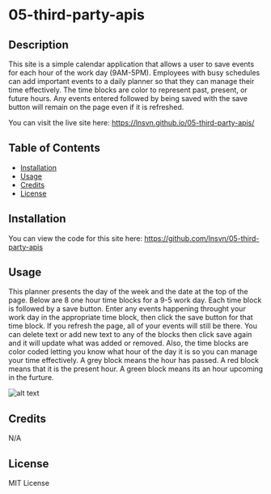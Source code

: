 # 05-third-party-apis

## Description

This site is a simple calendar application that allows a user to save events for each hour of the work day (9AM-5PM). Employees with busy schedules can add important events to a daily planner so that they can manage their time effectively. The time blocks are color to represent past, present, or future hours. Any events entered followed by being saved with the save button will remain on the page even if it is refreshed.

You can visit the live site here: https://lnsvn.github.io/05-third-party-apis/ 

## Table of Contents

- [Installation](#installation)
- [Usage](#usage)
- [Credits](#credits)
- [License](#license)

## Installation

You can view the code for this site here: https://github.com/lnsvn/05-third-party-apis 

## Usage

This planner presents the day of the week and the date at the top of the page. Below are 8 one hour time blocks for a 9-5 work day. Each time block is followed by a save button. Enter any events happening throught your work day in the appropriate time block, then click the save button for that time block. If you refresh the page, all of your events will still be there. You can delete text or add new text to any of the blocks then click save again and it will update what was added or removed. Also, the time blocks are color coded letting you know what hour of the day it is so you can manage your time effectively. A grey block means the hour has passed. A red block means that it is the present hour. A green block means its an hour upcoming in the furture.

![alt text](assets/images/screenshot.png)

## Credits

N/A

## License

MIT License
